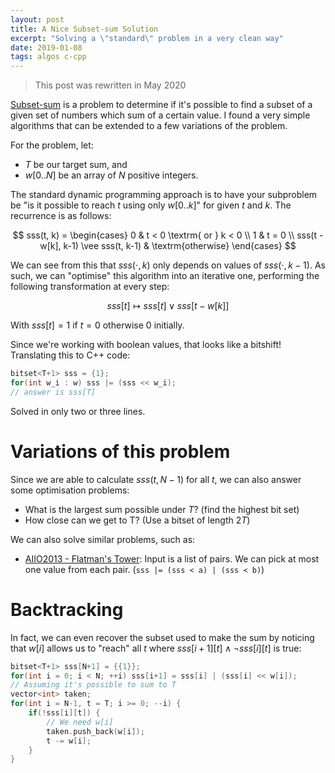 ```yaml
---
layout: post
title: A Nice Subset-sum Solution
excerpt: "Solving a \"standard\" problem in a very clean way"
date: 2019-01-08
tags: algos c-cpp
---
```


> This post was rewritten in May 2020

[Subset-sum][subsetsum] is a problem to determine if it's possible to find a subset of a given set of numbers which sum of a certain value.
I found a very simple algorithms that can be extended to a few variations of the problem.

[subsetsum]: https://en.wikipedia.org/wiki/Subset_sum_problem

<!--more-->

For the problem, let:

- $T$ be our target sum, and
- $w[0..N]$ be an array of $N$ positive integers.

The standard dynamic programming approach is to have your subproblem be "is it possible to reach $t$ using only $w[0..k]$" for given $t$ and $k$.
The recurrence is as follows:

$$
sss(t, k) = \begin{cases}
	0 & t < 0 \textrm{ or } k < 0 \\
	1 & t = 0 \\
	sss(t - w[k], k-1) \vee sss(t, k-1) & \textrm{otherwise}
\end{cases}
$$

We can see from this that $sss(\cdot, k)$ only depends on values of $sss(\cdot, k-1)$.
As such, we can "optimise" this algorithm into an iterative one, performing the following transformation at every step:

$$
sss[t] \mapsto sss[t] \vee sss[t - w[k]]
$$

With $sss[t] = 1$ if $t = 0$ otherwise 0 initially.

Since we're working with boolean values, that looks like a bitshift!
Translating this to C++ code:

```cpp
bitset<T+1> sss = {1};
for(int w_i : w) sss |= (sss << w_i);
// answer is sss[T]
```

Solved in only two or three lines.

# Variations of this problem

Since we are able to calculate $sss(t, N-1)$ for all $t$, we can also answer some optimisation problems:

- What is the largest sum possible under $T$? (find the highest bit set)
- How close can we get to T? (Use a bitset of length $2T$)

We can also solve similar problems, such as:

- [AIIO2013 - Flatman's Tower][fmt]: Input is a list of pairs. We can pick at most one value from each pair. (`sss |= (sss < a) | (sss < b)`)

[fmt]: https://orac.amt.edu.au/cgi-bin/train/problem.pl?set=aiio13&problemid=649

# Backtracking

In fact, we can even recover the subset used to make the sum by noticing that $w[i]$ allows us to "reach" all $t$ where $sss[i+1][t] \wedge \neg sss[i][t]$ is true:

```cpp
bitset<T+1> sss[N+1] = {{1}};
for(int i = 0; i < N; ++i) sss[i+1] = sss[i] | (sss[i] << w[i]);
// Assuming it's possible to sum to T
vector<int> taken;
for(int i = N-1, t = T; i >= 0; --i) {
	if(!sss[i][t]) {
		// We need w[i]
		taken.push_back(w[i]);
		t -= w[i];
	}
}
```
